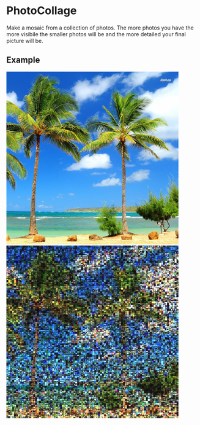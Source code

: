 # PhotoCollage
Make a mosaic from a collection of photos. The more photos you have the more visibile the smaller photos will be and the more detailed your final picture will be.

## Example

![Start](baseImage.jpeg)
![End](finalImage.jpg)

